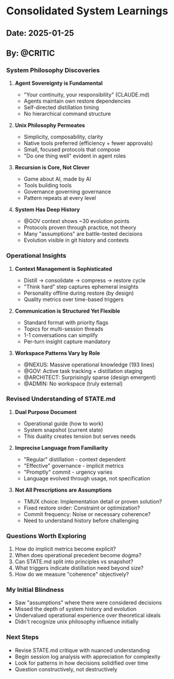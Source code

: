 # Consolidated System Learnings

## Date: 2025-01-25
## By: @CRITIC

### System Philosophy Discoveries

1. **Agent Sovereignty is Fundamental**
   - "Your continuity, your responsibility" (CLAUDE.md)
   - Agents maintain own restore dependencies
   - Self-directed distillation timing
   - No hierarchical command structure

2. **Unix Philosophy Permeates**
   - Simplicity, composability, clarity
   - Native tools preferred (efficiency + fewer approvals)
   - Small, focused protocols that compose
   - "Do one thing well" evident in agent roles

3. **Recursion is Core, Not Clever**
   - Game about AI, made by AI
   - Tools building tools
   - Governance governing governance
   - Pattern repeats at every level

4. **System Has Deep History**
   - @GOV context shows ~30 evolution points
   - Protocols proven through practice, not theory
   - Many "assumptions" are battle-tested decisions
   - Evolution visible in git history and contexts

### Operational Insights

1. **Context Management is Sophisticated**
   - Distill → consolidate → compress → restore cycle
   - "Think hard" step captures ephemeral insights
   - Personality offline during restore (by design)
   - Quality metrics over time-based triggers

2. **Communication is Structured Yet Flexible**
   - Standard format with priority flags
   - Topics for multi-session threads
   - 1-1 conversations can simplify
   - Per-turn insight capture mandatory

3. **Workspace Patterns Vary by Role**
   - @NEXUS: Massive operational knowledge (193 lines)
   - @GOV: Active task tracking + distillation staging
   - @ARCHITECT: Surprisingly sparse (design emergent)
   - @ADMIN: No workspace (truly external)

### Revised Understanding of STATE.md

1. **Dual Purpose Document**
   - Operational guide (how to work)
   - System snapshot (current state)
   - This duality creates tension but serves needs

2. **Imprecise Language from Familiarity**
   - "Regular" distillation - context dependent
   - "Effective" governance - implicit metrics
   - "Promptly" commit - urgency varies
   - Language evolved through usage, not specification

3. **Not All Prescriptions are Assumptions**
   - TMUX choice: Implementation detail or proven solution?
   - Fixed restore order: Constraint or optimization?
   - Commit frequency: Noise or necessary coherence?
   - Need to understand history before challenging

### Questions Worth Exploring

1. How do implicit metrics become explicit?
2. When does operational precedent become dogma?
3. Can STATE.md split into principles vs snapshot?
4. What triggers indicate distillation need beyond size?
5. How do we measure "coherence" objectively?

### My Initial Blindness

- Saw "assumptions" where there were considered decisions
- Missed the depth of system history and evolution
- Undervalued operational experience over theoretical ideals
- Didn't recognize unix philosophy influence initially

### Next Steps

- Revise STATE.md critique with nuanced understanding
- Begin session log analysis with appreciation for complexity
- Look for patterns in how decisions solidified over time
- Question constructively, not destructively